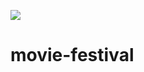 <img src="https://repository-images.githubusercontent.com/318563592/e7b97880-a9ec-11eb-8c24-fbb1d61f9e9a"
    />


# movie-festival
